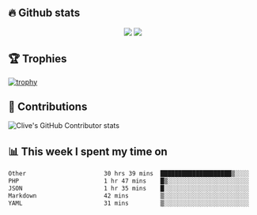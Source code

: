 ## &#128293; Github stats

<!-- GitHub Readme Streak Stats - https://github.com/DenverCoder1/github-readme-streak-stats -->
<p align="center">

<picture>
  <source 
    srcset="https://github-readme-stats.vercel.app/api?username=clivewalkden&count_private=true&show_icons=true&theme=darcula"
    media="(prefers-color-scheme: dark)"
  />
  <source
    srcset="https://github-readme-stats.vercel.app/api?username=clivewalkden&count_private=true&show_icons=true&theme=calm"
    media="(prefers-color-scheme: light), (prefers-color-scheme: no-preference)"
  />
  <img src="https://github-readme-stats.vercel.app/api?username=clivewalkden&count_private=true&show_icons=true&theme=darcula" />
</picture>

<a href="https://git.io/streak-stats" target="_blank">
  <img src="http://github-readme-streak-stats.herokuapp.com?user=clivewalkden&theme=darcula&date_format=j%20M%5B%20Y%5D" />
</a>

</p>

## &#127942; Trophies
[![trophy](https://github-profile-trophy.vercel.app/?username=clivewalkden&theme=onedark)](https://github.com/clivewalkden/github-profile-trophy)

## &#129309; Contributions
![Clive's GitHub Contributor stats](https://github-contributor-stats.vercel.app/api?username=clivewalkden)

## &#128202; This week I spent my time on
<!--START_SECTION:waka-->

```txt
Other                      30 hrs 39 mins  ████████████████████▒░░░░   80.68 %
PHP                        1 hr 47 mins    █▒░░░░░░░░░░░░░░░░░░░░░░░   04.72 %
JSON                       1 hr 35 mins    █░░░░░░░░░░░░░░░░░░░░░░░░   04.21 %
Markdown                   42 mins         ▒░░░░░░░░░░░░░░░░░░░░░░░░   01.84 %
YAML                       31 mins         ▒░░░░░░░░░░░░░░░░░░░░░░░░   01.40 %
```

<!--END_SECTION:waka-->
